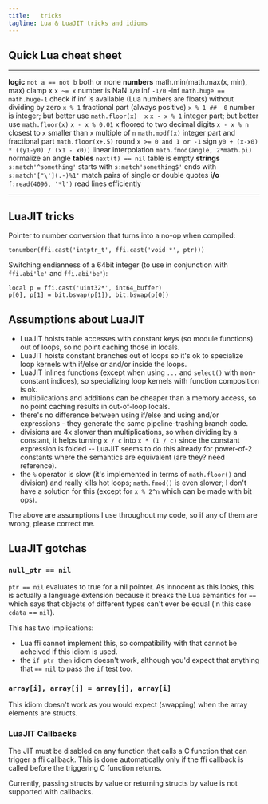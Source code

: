 ```yaml
---
title:   tricks
tagline: Lua & LuaJIT tricks and idioms
---
```


## Quick Lua cheat sheet

------------------------------------------- -------------------------------------------
__logic__
`not a == not b`                            both or none
__numbers__
math.min(math.max(x, min), max)             clamp x
`x ~= x`                                    number is NaN
`1/0`                                       inf
`-1/0`                                      -inf
`math.huge == math.huge-1`                  check if inf is available (Lua numbers are floats) without dividing by zero
`x % 1`                                     fractional part (always positive)
`x % 1 ##  0`                               number is integer; but better use `math.floor(x)  x`
`x - x % 1`                                 integer part; but better use `math.floor(x)`
`x - x % 0.01`                              x floored to two decimal digits
`x - x % n`                                 closest to `x` smaller than `x` multiple of `n`
`math.modf(x)`                              integer part and fractional part
`math.floor(x+.5)`                          round
`x >= 0 and 1 or -1`                        sign
`y0 + (x-x0) * ((y1-y0) / (x1 - x0))`       linear interpolation
`math.fmod(angle, 2*math.pi)`               normalize an angle
__tables__
`next(t) == nil`                            table is empty
__strings__
`s:match'^something'`                       starts with
`s:match'something$'`                       ends with
`s:match'["\'](.-)%1'`                      match pairs of single or double quotes
__i/o__
`f:read(4096, '*l')`                        read lines efficiently
------------------------------------------- -------------------------------------------

## LuaJIT tricks

Pointer to number conversion that turns into a no-op when compiled:

	tonumber(ffi.cast('intptr_t', ffi.cast('void *', ptr)))

Switching endianness of a 64bit integer (to use in conjunction with `ffi.abi'le'` and `ffi.abi'be'`):

	local p = ffi.cast('uint32*', int64_buffer)
	p[0], p[1] = bit.bswap(p[1]), bit.bswap(p[0])


## Assumptions about LuaJIT

  * LuaJIT hoists table accesses with constant keys (so module functions) out of loops, so no point caching those in locals.
  * LuaJIT hoists constant branches out of loops so it's ok to specialize loop kernels with if/else or and/or inside the loops.
  * LuaJIT inlines functions (except when using `...` and `select()` with non-constant indices), so specializing loop
    kernels with function composition is ok.
  * multiplications and additions can be cheaper than a memory access, so no point caching results in out-of-loop locals.
  * there's no difference between using if/else and using and/or expressions - they generate the same pipeline-trashing branch code.
  * divisions are 4x slower than multiplications, so when dividing by a constant, it helps turning `x / c` into
    `x * (1 / c)` since the constant expression is folded -- LuaJIT seems to do this already for power-of-2 constants
	 where the semantics are equivalent (are they? need reference).
  * the `%` operator is slow (it's implemented in terms of `math.floor()` and division) and really kills hot loops; `math.fmod()` is
    even slower; I don't have a solution for this (except for `x % 2^n` which can be made with bit ops).

The above are assumptions I use throughout my code, so if any of them are wrong, please correct me.

## LuaJIT gotchas

### `null_ptr == nil`

`ptr == nil` evaluates to true for a nil pointer. As innocent as this looks, this is actually a language extension
  because it breaks the Lua semantics for `==` which says that objects of different types can't ever be equal
  (in this case `cdata` == `nil`).

This has two implications:

  * Lua ffi cannot implement this, so compatibility with that cannot be acheived if this idiom is used.
  * the `if ptr then` idiom doesn't work, although you'd expect that anything that `== nil` to pass the `if` test too.

### `array[i], array[j] = array[j], array[i]`

This idiom doesn't work as you would expect (swapping) when the array elements are structs.

### LuaJIT Callbacks

The JIT must be disabled on any function that calls a C function that can trigger a ffi callback.
This is done automatically only if the ffi callback is called before the triggering C function returns.

Currently, passing structs by value or returning structs by value is not supported with callbacks.

